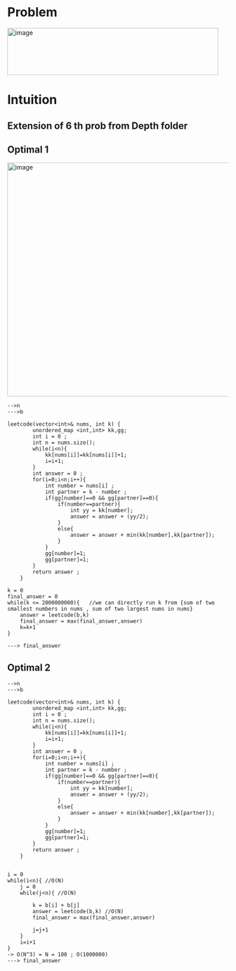 # Problem
<img width="480" height="107" alt="image" src="https://github.com/user-attachments/assets/48ef41d8-3af9-459b-9bf6-a505781902d5" />

# Intuition
## Extension of 6 th prob from Depth folder
## Optimal 1
<img width="516" height="532" alt="image" src="https://github.com/user-attachments/assets/4f726367-fc99-4709-80a6-04a6bf075b55" />

```
-->n
--->b

leetcode(vector<int>& nums, int k) {     
        unordered_map <int,int> kk,gg; 
        int i = 0 ; 
        int n = nums.size();
        while(i<n){
            kk[nums[i]]=kk[nums[i]]+1;
            i=i+1;
        }
        int answer = 0 ; 
        for(i=0;i<n;i++){
            int number = nums[i] ; 
            int partner = k - number ; 
            if(gg[number]==0 && gg[partner]==0){
                if(number==partner){
                    int yy = kk[number];
                    answer = answer + (yy/2);
                }
                else{
                    answer = answer + min(kk[number],kk[partner]);
                }
            }
            gg[number]=1;
            gg[partner]=1;
        }
        return answer ; 
    }

k = 0 
final_answer = 0 
while(k <= 2000000000){   //we can directly run k from {sum of two smallest numbers in nums , sum of two largest nums in nums}
    answer = leetcode(b,k)
    final_answer = max(final_answer,answer)
    k=k+1
}

---> final_answer
```

## Optimal 2

```
-->n
--->b

leetcode(vector<int>& nums, int k) {
        unordered_map <int,int> kk,gg; 
        int i = 0 ; 
        int n = nums.size();
        while(i<n){
            kk[nums[i]]=kk[nums[i]]+1;
            i=i+1;
        }
        int answer = 0 ; 
        for(i=0;i<n;i++){
            int number = nums[i] ; 
            int partner = k - number ; 
            if(gg[number]==0 && gg[partner]==0){
                if(number==partner){
                    int yy = kk[number];
                    answer = answer + (yy/2);
                }
                else{
                    answer = answer + min(kk[number],kk[partner]);
                }
            }
            gg[number]=1;
            gg[partner]=1;
        }
        return answer ; 
    }


i = 0 
while(i<n){ //O(N)
    j = 0 
    while(j<n){ //O(N)
        
        k = b[i] + b[j] 
        answer = leetcode(b,k) //O(N)
        final_answer = max(final_answer,answer)
        
        j=j+1
    }
    i=i+1
}
-> O(N^3) = N = 100 ; O(1000000)
---> final_answer

```

